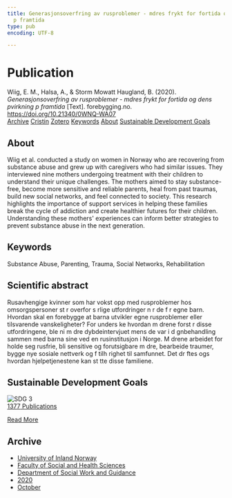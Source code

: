 ```yaml
---
title: Generasjonsoverfring av rusproblemer - mdres frykt for fortida og dens pvirkning
  p framtida
type: pub
encoding: UTF-8

---
```

<h1>Publication</h1>
<article id="csl-bib-container-LCCIV933" class="csl-bib-container">
  <div class="csl-bib-body"> <div class="csl-entry">Wiig, E. M., Halsa, A., &#38; Storm Mowatt Haugland, B. (2020). <i>Generasjonsoverfring av rusproblemer - mdres frykt for fortida og dens pvirkning p framtida</i> [Text]. forebygging.no. <a href="https://doi.org/10.21340/0WNQ-WA07">https://doi.org/10.21340/0WNQ-WA07</a></div> </div>
  <div class="csl-bib-buttons">
    <a href="#taxonomy-article-LCCIV933" alt="archive" class="csl-bib-button">Archive</a>
    <a href="https://app.cristin.no/results/show.jsf?id=1843220" alt="Cristin" class="csl-bib-button">Cristin</a>
    <a href="http://zotero.org/groups/5881554/items/LCCIV933" alt="Zotero" class="csl-bib-button">Zotero</a>
    <a href="#keywords-article-LCCIV933" alt="keywords" class="csl-bib-button">Keywords</a>
    <a href="#about-article-LCCIV933" alt="about_pub" class="csl-bib-button">About</a>
    <a href="#sdg-article-LCCIV933" alt="sdg" class="csl-bib-button">Sustainable Development Goals</a>
  </div>
  <div id="csl-bib-meta-container-LCCIV933"></div>
</article>
<div id="csl-bib-meta-LCCIV933" class="csl-bib-meta">
  <article id="about-article-LCCIV933" class="about_pub-article">
    <h1>About</h1>
    Wiig et al. conducted a study on women in Norway who are recovering from substance abuse and grew up with caregivers who had similar issues. They interviewed nine mothers undergoing treatment with their children to understand their unique challenges. The mothers aimed to stay substance-free, become more sensitive and reliable parents, heal from past traumas, build new social networks, and feel connected to society. This research highlights the importance of support services in helping these families break the cycle of addiction and create healthier futures for their children. Understanding these mothers' experiences can inform better strategies to prevent substance abuse in the next generation.
  </article>
  <article id="keywords-article-LCCIV933" class="keywords-article">
    <h1>Keywords</h1>
    Substance Abuse, Parenting, Trauma, Social Networks, Rehabilitation
  </article>
  <article id="abstract-article-LCCIV933" class="abstract-article">
    <h1>Scientific abstract</h1>
    Rusavhengige kvinner som har vokst opp med rusproblemer hos omsorgspersoner st r overfor s rlige utfordringer n r de f r egne barn. Hvordan skal en forebygge at barna utvikler egne rusproblemer eller tilsvarende vanskeligheter? For unders ke hvordan m drene forst r disse utfordringene, ble ni m dre dybdeintervjuet mens de var i d gnbehandling sammen med barna sine ved en rusinstitusjon i Norge. M drene arbeidet for holde seg rusfrie, bli sensitive og forutsigbare m dre, bearbeide traumer, bygge nye sosiale nettverk og f tilh righet til samfunnet. Det dr ftes ogs hvordan hjelpetjenestene kan st tte disse familiene.
  </article>
  <article id="sdg-article-LCCIV933" class="sdg-article">
    <h1>Sustainable Development Goals</h1>
    <div class="sdg-container"><div id="sdg3" class="sdg">
        <img src="{{< params subfolder >}}images/sdg/sdg03_en.png" class="image" alt="SDG 3">
        <div class="sdg-overlay">
          <a href="{{< params subfolder >}}en/archive/?sdg=3#archive" class="sdg-publication-count"><span>1377</span> Publications</a>
          <p><a href="https://sdgs.un.org/goals/goal3" class="sdg-read-more">Read More</a></p>
        </div>
      </div></div>
  </article>
  <article id="taxonomy-article-LCCIV933" class="taxonomy-article">
    <h1>Archive</h1>
    <ul>
      <li><a href="{{< params subfolder >}}en/archive/?key=3DCRN523">University of Inland Norway</a></li>
      <li><a href="{{< params subfolder >}}en/archive/?key=IDKFS3MX">Faculty of Social and Health Sciences</a></li>
      <li><a href="{{< params subfolder >}}en/archive/?key=CU4VFGCV">Department of Social Work and Guidance</a></li>
      <li><a href="{{< params subfolder >}}en/archive/?key=FLJPCLYW">2020</a></li>
      <li><a href="{{< params subfolder >}}en/archive/?key=4YTLTQFN">October</a></li>
    </ul>
  </article>
</div>
